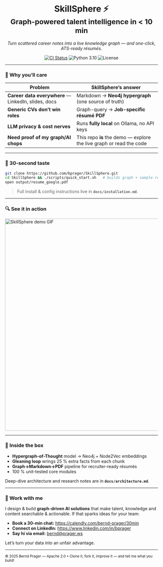 <!--  ──────────────────────────────────────────────────────────────────────────────  -->
<h1 align="center">SkillSphere ⚡️<br><small>Graph-powered talent intelligence in < 10 min</small></h1>

<p align="center">
  <em>Turn scattered career notes into a live knowledge graph — and one-click, ATS-ready résumés.</em>
</p>

<p align="center">
  <a href="https://github.com/bprager/SkillSphere-Agent/actions"><img src="https://github.com/bprager/SkillSphere-Agent/actions/workflows/hypergraph.yml/badge.svg" alt="CI Status"></a>
  <img src="https://img.shields.io/badge/python-3.10-blue" alt="Python 3.10">
  <img src="https://img.shields.io/github/license/bprager/SkillSphere-Agent.svg" alt="License">
</p>

---

### 🌟 Why you’ll care

| Problem | SkillSphere’s answer |
|---------|---------------------|
| **Career data everywhere** — LinkedIn, slides, docs | Markdown → **Neo4j hypergraph** (one source of truth) |
| **Generic CVs don’t win roles** | Graph-query → **Job-specific résumé PDF** |
| **LLM privacy & cost nerves** | Runs **fully local** on Ollama, no API keys |
| **Need proof of my graph/AI chops** | This repo **is** the demo — explore the live graph or read the code |

---

### 🚀 30-second taste

```bash
git clone https://github.com/bprager/SkillSphere.git
cd SkillSphere && ./scripts/quick_start.sh   # builds graph + sample résumé
open output/resume_google.pdf
```

> Full install & config instructions live in **`docs/installation.md`**.

---

### 🔍 See it in action

<img src="docs/media/demo.gif" alt="SkillSphere demo GIF" width="700">

---

### 🧹 Inside the box

- **Hypergraph-of-Thought** model → Neo4j + Node2Vec embeddings
- **Gleaning loop** wrings 25 % extra facts from each chunk
- **Graph→Markdown→PDF** pipeline for recruiter-ready résumés
- 100 % unit-tested core modules

Deep-dive architecture and research notes are in **`docs/architecture.md`**.

---

### 🤝 Work with me

I design & build **graph-driven AI solutions** that make talent, knowledge and content searchable & actionable.
If that sparks ideas for your team:

- **Book a 30-min chat:** <https://calendly.com/bernd-prager/30min>
- **Connect on LinkedIn:** <https://www.linkedin.com/in/bprager>
- **Say hi via email:** bernd@prager.ws

Let’s turn your data into an unfair advantage.

---

<sup>© 2025 Bernd Prager — Apache 2.0 • Clone it, fork it, improve it — and tell me what you build!</sup>

